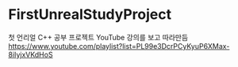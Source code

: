# FirstUnrealStudyProject
첫 언리얼 C++ 공부 프로젝트
YouTube 강의를 보고 따라만듬
https://www.youtube.com/playlist?list=PL99e3DcrPCyKyuP6XMax-8iIyjxVKdHoS

